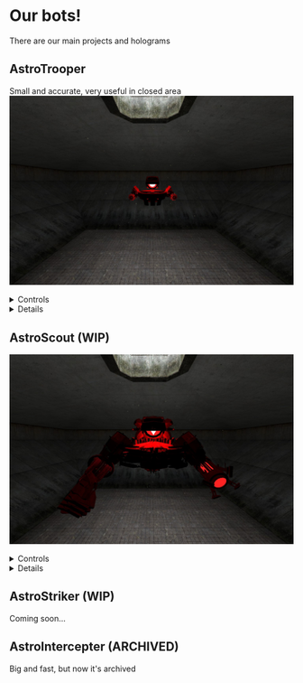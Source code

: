 # Our bots!
There are our main projects and holograms
## AstroTrooper
Small and accurate, very useful in closed area
![AstroTrooper in-game](https://github.com/AstricUnion/AstroBots/blob/main/assets/astrotrooper.jpg?raw=true)
<details>
<summary>Controls</summary>

* WASD - Movement
* LMB - Shoot with blaster
* RMB - Dash

</details>

<details>
<summary>Details</summary>

### Blasters
* Has a 8 ammo (4 per blaster). Takes 50 damage. Blaster reload takes 0.5 seconds

### Dash
* Dash. Has cooldown 3 seconds
* Takes 50 damage per tick to entity in front of AstroTrooper

</details>

## AstroScout (WIP)
![AstroScout in-game](https://github.com/AstricUnion/AstroBots/blob/main/assets/astroscout.jpg?raw=true)
<details>
<summary>Controls</summary>

* WASD - movement
* R - laser
* LMB - punch
* RMB - punch with claws
* F - Berserk mode
* Wheel - Block
* G - Dash

</details>

<details>
<summary>Details</summary>

### Laser
* Has a 6 seconds charge. Can be activated in any time
> ![Laser in action](https://github.com/AstricUnion/AstroBots/blob/main/assets/laser.gif?raw=true)

### Punch
* Weak punch, takes 350 damage

### Punch with claws
* Punch, has claws, takes 600 damage and heals 15% from taked damage

### Berserk

>[!WARNING]
>To activate Berserk mode, you should receive a 3200 damage. Berserk gives for a 12 seconds

* Berserk mode gives multipliers to
    * Damage (150%)
    * Speed (120%)
    * Attack radius (120%)

### Dash
* Dash. Has cooldown 3 seconds after stop.
* Takes 1200 damage to entity in front of AstroScout

### Block
* Absorbs 60% of damage to AstroScout, but fills Berserk bar by 120% of this damage

</details>

## AstroStriker (WIP)
Coming soon...

## AstroIntercepter (ARCHIVED)
Big and fast, but now it's archived
